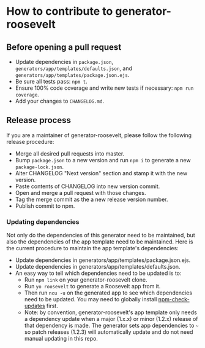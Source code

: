 # How to contribute to generator-roosevelt

## Before opening a pull request

- Update dependencies in `package.json`, `generators/app/templates/defaults.json`, and `generators/app/templates/package.json.ejs`.
- Be sure all tests pass: `npm t`.
- Ensure 100% code coverage and write new tests if necessary: `npm run coverage`.
- Add your changes to `CHANGELOG.md`.

## Release process

If you are a maintainer of generator-roosevelt, please follow the following release procedure:

- Merge all desired pull requests into master.
- Bump `package.json` to a new version and run `npm i` to generate a new `package-lock.json`.
- Alter CHANGELOG "Next version" section and stamp it with the new version.
- Paste contents of CHANGELOG into new version commit.
- Open and merge a pull request with those changes.
- Tag the merge commit as the a new release version number.
- Publish commit to npm.

### Updating dependencies

Not only do the dependencies of this generator need to be maintained, but also the dependencies of the app template need to be maintained. Here is the current procedure to maintain the app template's dependencies:

- Update dependencies in generators/app/templates/package.json.ejs.
- Update dependencies in generators/app/templates/defaults.json.
- An easy way to tell which dependencies need to be updated is to:
  - Run `npm link` on your generator-roosevelt clone.
  - Run `yo roosevelt` to generate a Roosevelt app from it.
  - Then run `ncu -u` on the generated app to see which dependencies need to be updated. You may need to globally install [npm-check-updates](https://www.npmjs.com/package/npm-check-updates) first.
  - Note: by convention, generator-roosevelt's app template only needs a dependency update when a major (1.x.x) or minor (1.2.x) release of that dependency is made. The generator sets app dependencies to `~` so patch releases (1.2.3) will automatically update and do not need manual updating in this repo.
